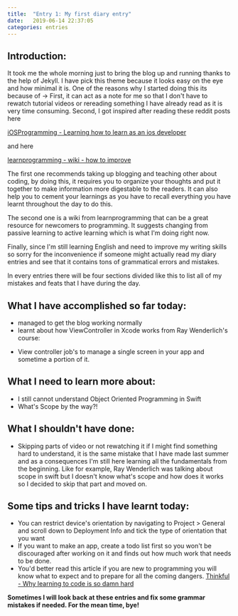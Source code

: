 ```yaml
---
title:  "Entry 1: My first diary entry"
date:   2019-06-14 22:37:05
categories: entries
---
```


## Introduction:
It took me the whole morning just to bring the blog up and running thanks to the help of Jekyll. I have pick this theme because it looks easy on the eye and how minimal it is.
One of the reasons why I started doing this its because of -> First, it can act as a note for me so that I don't have to rewatch tutorial videos or rereading something I have already read as it is very time consuming. Second, I got inspired after reading these reddit posts here

[iOSProgramming - Learning how to learn as an ios developer](https://www.reddit.com/r/iOSProgramming/comments/a19dyg/learning_how_to_learn_as_an_ios_developer/)

and here

[learnprogramming - wiki - how to improve](https://www.reddit.com/r/learnprogramming/wiki/faq#wiki_how_to_improve)

The first one recommends taking up blogging and teaching other about coding, by doing this, it requires you to organize your thoughts and put it together to make information more digestable to the readers. It can also help you to cement your learnings as you have to recall everything you have learnt throughout the day to do this.

The second one is a wiki from learnprogramming that can be a great resource for newcomers to programming. It suggests changing from passive learning to active learning which is what I'm doing right now.

Finally, since I'm still learning English and need to improve my writing skills so sorry for the inconvenience if someone might actually read my diary entries and see that it contains tons of grammatical errors and mistakes. 

In every entries there will be four sections divided like this to list all of my mistakes and feats that I have during the day.

## What I have accomplished so far today:
- managed to get the blog working normally
- learnt about how ViewController in Xcode works from Ray Wenderlich's course:
+ View controller job's to manage a single screen in your app and sometime a portion of it.

## What I need to learn more about:
- I still cannot understand Object Oriented Programming in Swift
- What's Scope by the way?!

## What I shouldn't have done:
- Skipping parts of video or not rewatching it if I might find something hard to understand, it is the same mistake that I have made last summer and as a consequences I'm still here learning all the fundamentals from the beginning. Like for example, Ray Wenderlich was talking about scope in swift but I doesn't know what's scope and how does it works so I decided to skip that part and moved on.

## Some tips and tricks I have learnt today:
- You can restrict device's orientation by navigating to Project > General and scroll down to Deployment Info and tick the type of orientation that you want
- If you want to make an app, create a todo list first so you won't be discouraged after working on it and finds out how much work that needs to be done.
- You'd better read this article if you are new to programming you will know what to expect and to prepare for all the coming dangers.
[Thinkful - Why learning to code is so damn hard](https://www.thinkful.com/blog/why-learning-to-code-is-so-damn-hard/)

**Sometimes I will look back at these entries and fix some grammar mistakes if needed. For the mean time, bye!**

